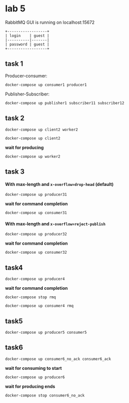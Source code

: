 # lab 5

RabbitMQ GUI is running on localhost:15672

```
+------------------+
| login    | guest |
|----------|-------|
| password | guest |
+------------------+
```

## task 1

Producer-consumer:

```
docker-compose up consumer1 producer1
```

Publisher-Subscriber:

```
docker-compose up publisher1 subscriber11 subscriber12
```

## task 2


```
docker-compose up client2 worker2
```

```docker-compose up client2```

**wait for producing**

```docker-compose up worker2```

## task 3

#### With max-length and `x-overflow=drop-head` (default)

```
docker-compose up producer31
```
**wait for command completion**

```docker-compose up consumer31```

#### With max-length and `x-overflow=reject-publish`

```
docker-compose up producer32
```
**wait for command completion**

```docker-compose up consumer32```

## task4

```docker-compose up producer4```

**wait for command completion**

```docker-compose stop rmq```

```docker-compose up consumer4 rmq```

## task5

```docker-compose up producer5 consumer5```

## task6

```docker-compose up consumer6_no_ack consumer6_ack```

**wait for consuming to start**

```docker-compose up producer6```

**wait for producing ends**

```docker-compose stop consumer6_no_ack```